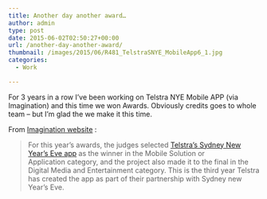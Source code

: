 ```yaml
---
title: Another day another award…
author: admin
type: post
date: 2015-06-02T02:50:27+00:00
url: /another-day-another-award/
thumbnail: /images/2015/06/R481_TelstraSNYE_MobileApp6_1.jpg
categories:
  - Work

---
```

For 3 years in a row I&#8217;ve been working on Telstra NYE Mobile APP (via Imagination) and this time we won Awards. Obviously credits goes to whole team &#8211; but I&#8217;m glad the we make it this time.

<!--more-->

  
From [Imagination website](http://www.imagination.com/en/news/2015/05/telstra%E2%80%99s-official-sydney-new-year%E2%80%99s-eve-app-wins-design-experience-awards) :

> For this year’s awards, the judges selected [Telstra’s Sydney New Year’s Eve app](http://sydney.imagination.com/en/our-work/inspire-city-sydney) as the winner in the Mobile Solution or Application category, and the project also made it to the final in the Digital Media and Entertainment category. This is the third year Telstra has created the app as part of their partnership with Sydney new Year’s Eve.